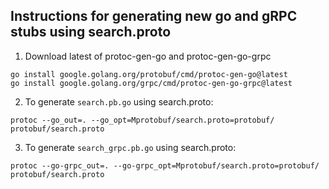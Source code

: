 ## Instructions for generating new go and gRPC stubs using search.proto

1. Download latest of protoc-gen-go and protoc-gen-go-grpc
```
go install google.golang.org/protobuf/cmd/protoc-gen-go@latest
go install google.golang.org/grpc/cmd/protoc-gen-go-grpc@latest
```

2. To generate `search.pb.go` using search.proto:
```
protoc --go_out=. --go_opt=Mprotobuf/search.proto=protobuf/ protobuf/search.proto
```

3. To generate `search_grpc.pb.go` using search.proto:
```
protoc --go-grpc_out=. --go-grpc_opt=Mprotobuf/search.proto=protobuf/ protobuf/search.proto
```

